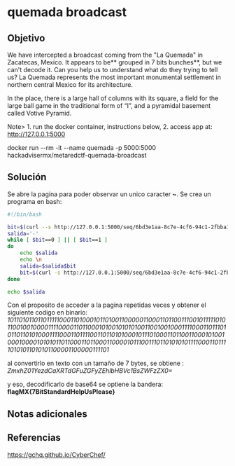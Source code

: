 # quemada broadcast
## Objetivo
We have intercepted a broadcast coming from the "La Quemada" in Zacatecas, Mexico. 
It appears to be** grouped in 7 bits bunches**, but we can't decode it. Can you help us to understand what do they trying to tell us? 
La Quemada represents the most important monumental settlement in northern central Mexico for its architecture.

In the place, there is a large hall of columns with its square, a field for the large ball game in the traditional form of “I”, and a pyramidal basement called Votive Pyramid.

Note> 1. run the docker container, instructions below, 2. access app at: http://127.0.0.1:5000

docker run --rm -it --name quemada -p 5000:5000 hackadvisermx/metaredctf-quemada-broadcast

## Solución
Se abre la pagina para poder observar un unico caracter **~**.
Se crea un programa en bash:

```bash
#!/bin/bash

bit=$(curl --s http://127.0.0.1:5000/seq/6bd3e1aa-8c7e-4cf6-94c1-2fbba1eb2f87)
salida='-'
while [ $bit==0 ] || [ $bit==1 ]
do
    echo $salida
    echo \n
    salida=$salida$bit
    bit=$(curl -s http://127.0.0.1:5000/seq/6bd3e1aa-8c7e-4cf6-94c1-2fbba1eb2f87)
done

echo $salida
```
Con el proposito de acceder a la pagina repetidas veces y obtener el siguiente codigo en binario:
*10110101101101111100011010001011010011000001100011011001110010111110101100100100001111000011011000101001010101001100100100011110001101110101101101010001111000110111100110110101000101110100011011001100010100100010000101010110110001101100011000010111001110110101010111100011011110101011010101100001100000111101*

al convertirlo en texto con un tamaño de 7 bytes, se obtiene :
*ZmxhZ01YezdCaXRTdGFuZGFyZEhlbHBVc1BsZWFzZX0=*

y eso, decodificarlo de base64 se optiene la bandera:
**flagMX{7BitStandardHelpUsPlease}**

## Notas adicionales
## Referencias
https://gchq.github.io/CyberChef/
